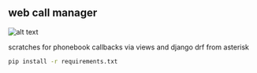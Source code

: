## web call manager

![alt text](https://raw.githubusercontent.com/efilnikufesin/WebCallAmi/70ab850596ebd89c509adb6bcdb46b4a83bfb1ab/frontend/pic.jpg)

scratches for phonebook callbacks via views and django drf from asterisk

```bash
pip install -r requirements.txt
```

